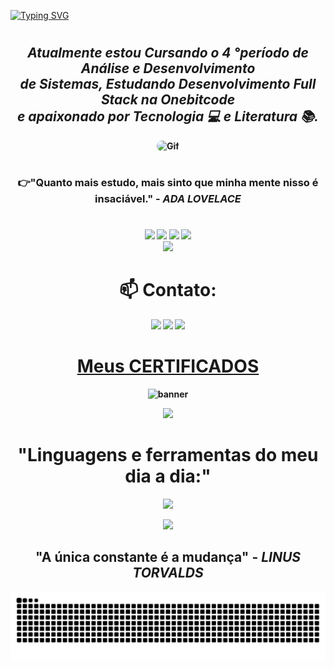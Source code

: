 [![Typing SVG](https://readme-typing-svg.herokuapp.com?font=VT323&size=45&pause=1000&color=ff0000&center=true&width=1000&lines=Olá,+eu+sou+Paulo+Roberto;+Seja+muito-vindo!(a))](https://git.io/typing-svg)

#
<h2 align="center"><b><i>Atualmente estou Cursando o 4 °período de Análise e Desenvolvimento  <br>
de Sistemas, Estudando Desenvolvimento Full Stack na Onebitcode <br>
e apaixonado por Tecnologia 💻 e Literatura 📚. </i><b/></h2>
    
<div align="center">
<img align="leaft" alt="Gif" height="390" width="870" style="border-radius:50px;"  src="https://user-images.githubusercontent.com/104467309/178572559-8f9a513e-d90b-4a3b-9c13-15dbf61fceb1.gif">
</div>

#

 <h3 align="center"> 👉"Quanto mais estudo, mais sinto que minha mente nisso é insaciável." 
    - <i>ADA LOVELACE</i></h3>

#

<div align="center">
<img height="150em" src="https://github-profile-summary-cards.vercel.app/api/cards/profile-details?username=paulinrs&theme=radical"/> 
<img height="150em" src="https://github-readme-stats.vercel.app/api?username=paulinrs&show_icons=true&theme=radical&include_all_commits=true&count_private=false&hide_border=true"/> <img height="150em" src="https://github-readme-stats.vercel.app/api/top-langs/?username=paulinrs&layout=compact&langs_count=7&theme=radical&hide_border=true"/> <img height="150em" src="https://github-readme-streak-stats.herokuapp.com/?user=paulinrs&theme=radical&hide_border=true"/>    

<div align="center">
<img src="https://media.giphy.com/media/0TtX2qqpxp3pIafzio/giphy.gif" width="80"> 


# 📫 Contato:
  <a href="https://www.instagram.com/paulinnrs/" target="_blank"><img src="https://img.shields.io/badge/-Instagram-%23E4405F?style=for-the-badge&logo=instagram&logoColor=white" target="_blank"></a>
  <a href = "mailto:paulors.tech@gmail.com"><img src="https://img.shields.io/badge/-Gmail-%23333?style=for-the-badge&logo=gmail&logoColor=white" target="_blank"></a>
  <a href="https://www.linkedin.com/in/paulinnrs/" target="_blank"><img src="https://img.shields.io/badge/-LinkedIn-%230077B5?style=for-the-badge&logo=linkedin&logoColor=white" target="_blank"></a> 
 

#
  
#  [Meus CERTIFICADOS](https://github.com/paulinrs/certificados) 
  
![banner](https://user-images.githubusercontent.com/104467309/189486087-80881286-d3b6-42ae-9c32-4417a439a8a3.jpg)
 

<p align="center">
  <img src="https://camo.githubusercontent.com/667a1b5f72fd3bea2f990da4a75cd30b92899281133f8b3cd2d9d6dbfe3d39b2/68747470733a2f2f6d656469612e67697068792e636f6d2f6d656469612f51737347456d706b79454f684243623765312f67697068792e676966" width="100">
    
   <h1>"Linguagens e ferramentas do meu dia a dia:"</h1>
   <a href="https://skillicons.dev">
    <img src="https://skillicons.dev/icons?i=html,css,js,ts,react,nextjs,nodejs,mongodb,py,vscode,github,git,githubactions" />
  </a>
</p>


<img src="https://user-images.githubusercontent.com/104467309/178513487-d1a267ff-4f00-4bf2-85f5-4eb27662bc24.gif" width="250px">

<h2><b>"A única constante é a mudança" - <i>LINUS TORVALDS</i><b/></h2>


![Snake animation](https://github.com/paulinrs/paulinrs/blob/output/github-contribution-grid-snake.svg)

